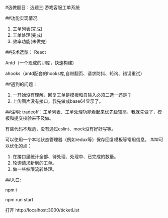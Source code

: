#选做题目：选题三:游戏客服工单系统

##功能实现情况:
1. 工单列表(完成)
2. 工单处理(完成)
3. 效率功能(未做完)

##技术选型：
React

Antd（一个现成的UI库，快速构建)

ahooks（antd配套的hooks库,自带翻页、请求防抖、轮询、错误重试）

##遇到的问题：
1. 一开始没有理解，回复工单是模板和自输入必须二选一还是？
2. 上传图片没有接口，我先做成base64显示了。

##注明:
tradeoff：工单列表、工单处理功能看起来优先级较高，我就先做了，模板和提交校验来不及做。

有些代码不规范，没有通过eslint、mock没有好好写等。

可以使用一个本地状态管理器（例如redux等）保存回复模板等常用信息。
###可以优化的点：
1. 在接口里统计全部、待处理、处理中、已完成的数量。
2. 轮询请求新到的工单。
3. 做一些权限流转处理。

##入口:

npm i

npm run start

打开 http://localhost:3000/ticketList


